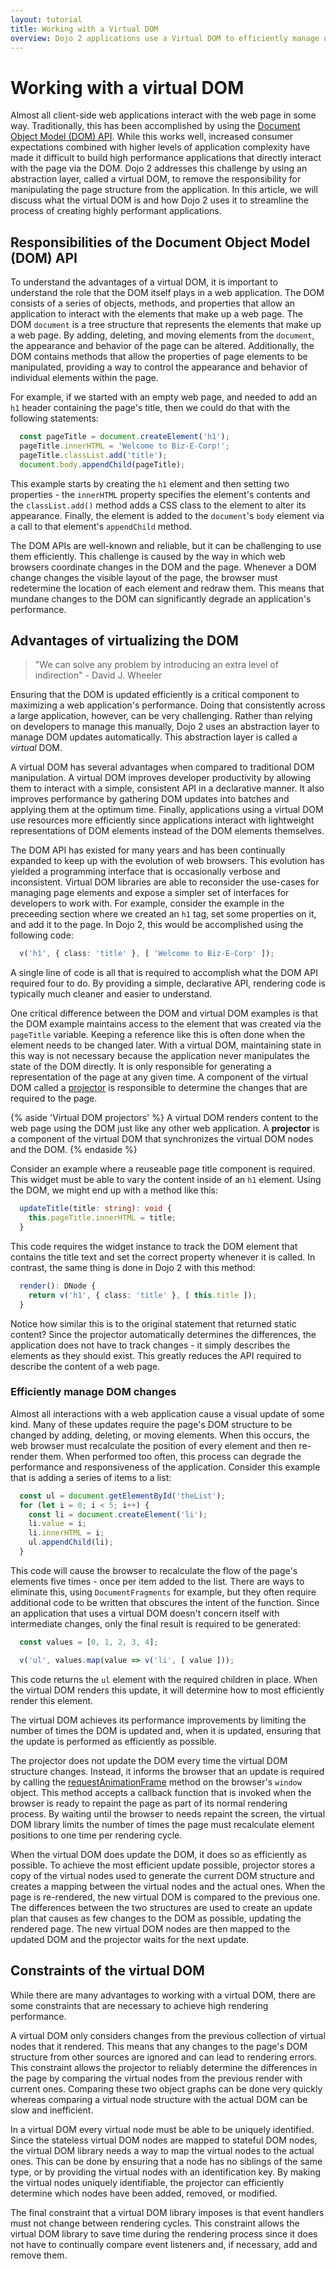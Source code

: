 ```yaml
---
layout: tutorial
title: Working with a Virtual DOM
overview: Dojo 2 applications use a Virtual DOM to efficiently manage updating the page. This article describes what a Virtual DOM is and the advantages that it brings.
---
```


# Working with a virtual DOM

Almost all client-side web applications interact with the web page in some way. Traditionally, this has been accomplished by using the [Document Object Model (DOM) API](https://developer.mozilla.org/en-US/docs/Web/API/Document_Object_Model). While this works well, increased consumer expectations combined with higher levels of application complexity have made it difficult to build high performance applications that directly interact with the page via the DOM. Dojo 2 addresses this challenge by using an abstraction layer, called a virtual DOM, to remove the responsibility for manipulating the page structure from the application. In this article, we will discuss what the virtual DOM is and how Dojo 2 uses it to streamline the process of creating highly performant applications.

## Responsibilities of the Document Object Model (DOM) API

To understand the advantages of a virtual DOM, it is important to understand the role that the DOM itself plays in a web application. The DOM consists of a series of objects, methods, and properties that allow an application to interact with the elements that make up a web page. The DOM `document` is a tree structure that represents the elements that make up a web page. By adding, deleting, and moving elements from the `document`, the appearance and behavior of the page can be altered. Additionally, the DOM contains methods that allow the properties of page elements to be manipulated, providing a way to control the appearance and behavior of individual elements within the page.

For example, if we started with an empty web page, and needed to add an `h1` header containing the page's title, then we could do that with the following statements:

```ts
  const pageTitle = document.createElement('h1');
  pageTitle.innerHTML = 'Welcome to Biz-E-Corp!';
  pageTitle.classList.add('title');
  document.body.appendChild(pageTitle);
```

This example starts by creating the `h1` element and then setting two properties - the `innerHTML` property specifies the element's contents and the `classList.add()` method adds a CSS class to the element to alter its appearance. Finally, the element is added to the `document`'s `body` element via a call to that element's `appendChild` method.

The DOM APIs are well-known and reliable, but it can be challenging to use them efficiently. This challenge is caused by the way in which web browsers coordinate changes in the DOM and the page. Whenever a DOM change changes the visible layout of the page, the browser must redetermine the location of each element and redraw them. This means that mundane changes to the DOM can significantly degrade an application's performance.

## Advantages of virtualizing the DOM

> "We can solve any problem by introducing an extra level of indirection" - David J. Wheeler

Ensuring that the DOM is updated efficiently is a critical component to maximizing a web application's performance. Doing that consistently across a large application, however, can be very challenging. Rather than relying on developers to manage this manually, Dojo 2 uses an abstraction layer to manage DOM updates automatically. This abstraction layer is called a *virtual* DOM.

A virtual DOM has several advantages when compared to traditional DOM manipulation. A virtual DOM improves developer productivity by allowing them to interact with a simple, consistent API in a declarative manner. It also improves performance by gathering DOM updates into batches and applying them at the optimum time. Finally, applications using a virtual DOM use resources more efficiently since applications interact with lightweight representations of DOM elements instead of the DOM elements themselves.

The DOM API has existed for many years and has been continually expanded to keep up with the evolution of web browsers. This evolution has yielded a programming interface that is occasionally verbose and inconsistent. Virtual DOM libraries are able to reconsider the use-cases for managing page elements and expose a simpler set of interfaces for developers to work with. For example, consider the example in the preceeding section where we created an `h1` tag, set some properties on it, and add it to the page. In Dojo 2, this would be accomplished using the following code:

```ts
  v('h1', { class: 'title' }, [ 'Welcome to Biz-E-Corp' ]);
```

A single line of code is all that is required to accomplish what the DOM API required four to do. By providing a simple, declarative API, rendering code is typically much cleaner and easier to understand.

One critical difference between the DOM and virtual DOM examples is that the DOM example maintains access to the element that was created via the `pageTitle` variable. Keeping a reference like this is often done when the element needs to be changed later. With a virtual DOM, maintaining state in this way is not necessary because the application never manipulates the state of the DOM directly. It is only responsible for generating a representation of the page at any given time. A component of the virtual DOM called a [projector](http://maquettejs.org/docs/typedoc/interfaces/_maquette_.projector.html) is responsible to determine the changes that are required to the page.

{% aside 'Virtual DOM projectors' %}
A virtual DOM renders content to the web page using the DOM just like any other web application. A **projector** is a component of the virtual DOM that synchronizes the virtual DOM nodes and the DOM.
{% endaside %}

Consider an example where a reuseable page title component is required. This widget must be able to vary the content inside of an `h1` element. Using the DOM, we might end up with a method like this:

```ts
  updateTitle(title: string): void {
    this.pageTitle.innerHTML = title;
  }
```

This code requires the widget instance to track the DOM element that contains the title text and set the correct property whenever it is called. In contrast, the same thing is done in Dojo 2 with this method:

```ts
  render(): DNode {
    return v('h1', { class: 'title' }, [ this.title ]);
  }
```

Notice how similar this is to the original statement that returned static content? Since the projector automatically determines the differences, the application does not have to track changes - it simply describes the elements as they should exist. This greatly reduces the API required to describe the content of a web page.

### Efficiently manage DOM changes

Almost all interactions with a web application cause a visual update of some kind. Many of these updates require the page's DOM structure to be changed by adding, deleting, or moving elements. When this occurs, the web browser must recalculate the position of every element and then re-render them. When performed too often, this process can degrade the performance and responsiveness of the application. Consider this example that is adding a series of items to a list:

```ts
  const ul = document.getElementById('theList');
  for (let i = 0; i < 5; i++) {
    const li = document.createElement('li');
    li.value = i;
    li.innerHTML = i;
    ul.appendChild(li);
  }
```

This code will cause the browser to recalculate the flow of the page's elements five times - once per item added to the list. There are ways to eliminate this, using `DocumentFragments` for example, but they often require additional code to be written that obscures the intent of the function. Since an application that uses a virtual DOM doesn't concern itself with intermediate changes, only the final result is required to be generated:

```ts
  const values = [0, 1, 2, 3, 4];

  v('ul', values.map(value => v('li', [ value ]));
```

This code returns the `ul` element with the required children in place. When the virtual DOM renders this update, it will determine how to most efficiently render this element.

The virtual DOM achieves its performance improvements by limiting the number of times the DOM is updated and, when it is updated, ensuring that the update is performed as efficiently as possible.

The projector does not update the DOM every time the virtual DOM structure changes. Instead, it informs the browser that an update is required by calling the [requestAnimationFrame](https://developer.mozilla.org/en-US/docs/Web/API/window/requestAnimationFrame) method on the browser's `window` object. This method accepts a callback function that is invoked when the browser is ready to repaint the page as part of its normal rendering process. By waiting until the browser to needs repaint the screen, the virtual DOM library limits the number of times the page must recalculate element positions to one time per rendering cycle.

When the virtual DOM does update the DOM, it does so as efficiently as possible. To achieve the most efficient update possible, projector stores a copy of the virtual nodes used to generate the current DOM structure and creates a mapping between the virtual nodes and the actual ones. When the page is re-rendered, the new virtual DOM is compared to the previous one. The differences between the two structures are used to create an update plan that causes as few changes to the DOM as possible, updating the rendered page. The new virtual DOM nodes are then mapped to the updated DOM and the projector waits for the next update.

## Constraints of the virtual DOM

While there are many advantages to working with a virtual DOM, there are some constraints that are necessary to achieve high rendering performance.

A virtual DOM only considers changes from the previous collection of virtual nodes that it rendered. This means that any changes to the page's DOM structure from other sources are ignored and can lead to rendering errors. This constraint allows the projector to reliably determine the differences in the page by comparing the virtual nodes from the previous render with current ones. Comparing these two object graphs can be done very quickly whereas comparing a virtual node structure with the actual DOM can be slow and inefficient.

In a virtual DOM every virtual node must be able to be uniquely identified. Since the stateless virtual DOM nodes are mapped to stateful DOM nodes, the virtual DOM library needs a way to map the virtual nodes to the actual ones. This can be done by ensuring that a node has no siblings of the same type, or by providing the virtual nodes with an identification key. By making the virtual nodes uniquely identifiable, the projector can efficiently determine which nodes have been added, removed, or modified.

The final constraint that a virtual DOM library imposes is that event handlers must not change between rendering cycles. This constraint allows the virtual DOM library to save time during the rendering process since it does not have to continually compare event listeners and, if necessary, add and remove them.
